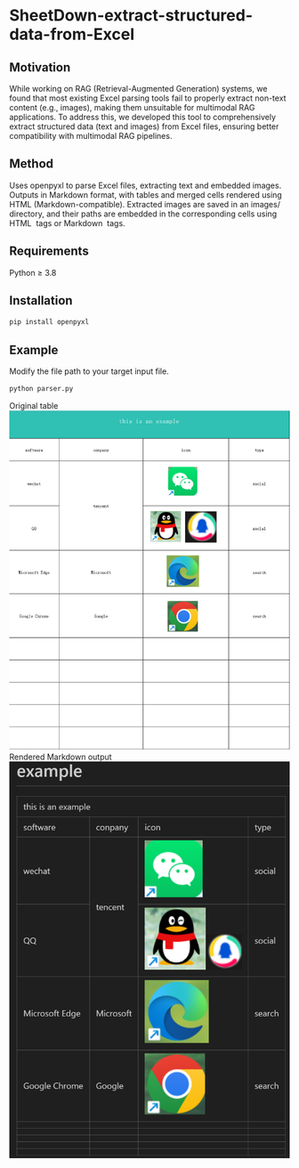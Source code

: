 # SheetDown-extract-structured-data-from-Excel

## Motivation
While working on RAG (Retrieval-Augmented Generation) systems, we found that most existing Excel parsing tools fail to properly extract non-text content (e.g., images), making them unsuitable for multimodal RAG applications. To address this, we developed this tool to comprehensively extract structured data (text and images) from Excel files, ensuring better compatibility with multimodal RAG pipelines.

## Method
Uses openpyxl to parse Excel files, extracting text and embedded images.
Outputs in Markdown format, with tables and merged cells rendered using HTML (Markdown-compatible).
Extracted images are saved in an images/ directory, and their paths are embedded in the corresponding cells using HTML <img> tags or Markdown <img> tags.

## Requirements
Python ≥ 3.8

## Installation
```bash
pip install openpyxl
```
## Example
Modify the file path to your target input file.
```bash
python parser.py
```
Original table
![image](https://github.com/yuelang222/SheetDown-extract-structured-data-from-Excel/blob/main/example_raw.png)
Rendered Markdown output
![image](https://github.com/yuelang222/SheetDown-extract-structured-data-from-Excel/blob/main/example_extracted.png)
